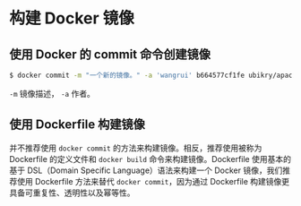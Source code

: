 # 构建 Docker 镜像

## 使用 Docker 的 commit 命令创建镜像

```bash
$ docker commit -m "一个新的镜像。" -a 'wangrui' b664577cf1fe ubikry/apache2:webserver
```

`-m` 镜像描述， `-a` 作者。

## 使用 Dockerfile 构建镜像

并不推荐使用 `docker commit` 的方法来构建镜像。相反，推荐使用被称为 Dockerfile 的定义文件和 `docker build` 命令来构建镜像。Dockerfile 使用基本的基于 DSL（Domain Specific Language）语法来构建一个 Docker 镜像，我们推荐使用 Dockerfile 方法来替代 `docker commit`，因为通过 Dockerfile 构建镜像更具备可重复性、透明性以及幂等性。

